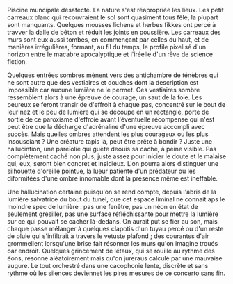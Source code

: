 Piscine muncipale désafecté. La nature s'est réapropriée les lieux. Les petit carreaux blanc qui recouvraient le sol sont quasiment tous fêlé, la plupart sont manquants. Quelques mousses lichens et herbes fikkes ont percé à travver la dalle de bêton et réduit les joints en poussière. Les carreaux des murs sont eux aussi tombés, en commençant par celles du haut, et de manières irrégulières, formant, au fil du temps, le profile pixelisé d'un horizon entre le macabre apocalyptique et l'iréelle d'un rêve de science fiction.

Quelques entrées sombres mènent vers des antichambre de ténèbres qui ne sont autre que des vestiaires et douches dont la description est impossible car aucune lumière ne le permet.
Ces vestiaires sombre ressemblent alors à une épreuve de courage, un saut de la foie. Les peureux se feront transir de d'effroit à chaque pas, concentré sur le bout de leur nez et le peu de lumière qui se découpe en un rectangle, porte de sortie de ce paroxisme d'effroie avant l'éventuelle récompense qui n'est peut être que la décharge d'adrénaline d'une épreuve accompli avec succès.
Mais quelles ombres attendent les plus courageux ou les plus insousciant ? Une créature tapis là, peut être prête à bondir ? Juste une hallucintion, une pareïolie qui guète deouis sa cache, à peine visible. Pas complètement caché non plus, juste assez pour inicier le doute et le malaise qui, eux, seront bien concret et insidieux.
L'on pourra alors distinguer une silhouette d'oreille pointue, la lueur patiente d'un prédateur ou les diformitées d'une ombre innomable dont la présence même est ineffable.

Une hallucination certaine puisqu'on se rend compte, depuis l'abris de la lumière salvatrice du bout du tunel, que cet espace liminal ne connait aps le moindre spec de lumière : pas une fenêtre, pas un néon en état de seulement grésiller, pas une surface réfléchissante pour mettre la lumière sur ce qui pouvait se cacher là-dedans.
On aurait put se fier au son, mais chaque passe mélanger à quelques clapotis d'un tuyau percé ou d'un reste de pluie qui s'infiltrait à travers le vetuste plafond ; des courantss d'air grommellent lorsqu'une brise fait résonner les murs qu'on imagine troués oar endroit. Quelques grincement de létaux, qui se rouille au rythme des éons, résonne aléatoirement mais qu'on jureraus calculé par une mauvaise augure.
Le tout orchestré dans une cacophonie lente, discrète et sans rythme où les silences deviennet les pires mesures de ce concerto sans fin.